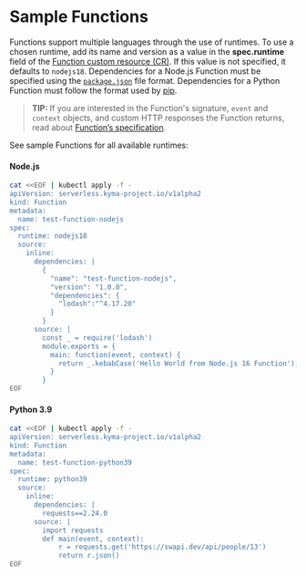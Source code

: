 # Sample Functions

Functions support multiple languages through the use of runtimes. To use a chosen runtime, add its name and version as a value in the **spec.runtime** field of the [Function custom resource (CR)](../resources/06-10-function-cr.md). If this value is not specified, it defaults to `nodejs18`. Dependencies for a Node.js Function must be specified using the [`package.json`](https://docs.npmjs.com/creating-a-package-json-file) file format. Dependencies for a Python Function must follow the format used by [pip](https://packaging.python.org/key_projects/#pip).

>**TIP:** If you are interested in the Function's signature, `event` and `context` objects, and custom HTTP responses the Function returns, read about [Function’s specification](07-70-function-specification.md).

See sample Functions for all available runtimes:

<!-- tabs:start -->

#### **Node.js**

```bash
cat <<EOF | kubectl apply -f -
apiVersion: serverless.kyma-project.io/v1alpha2
kind: Function
metadata:
  name: test-function-nodejs
spec:
  runtime: nodejs18
  source:
    inline:
      dependencies: |
        {
          "name": "test-function-nodejs",
          "version": "1.0.0",
          "dependencies": {
            "lodash":"^4.17.20"
          }
        }
      source: |
        const _ = require('lodash')
        module.exports = {
          main: function(event, context) {
            return _.kebabCase('Hello World from Node.js 16 Function');
          }
        }
EOF
```

#### **Python 3.9**

```bash
cat <<EOF | kubectl apply -f -
apiVersion: serverless.kyma-project.io/v1alpha2
kind: Function
metadata:
  name: test-function-python39
spec:
  runtime: python39
  source:
    inline:
      dependencies: |
        requests==2.24.0
      source: |
        import requests
        def main(event, context):
            r = requests.get('https://swapi.dev/api/people/13')
            return r.json()
EOF
```

<!-- tabs:end -->